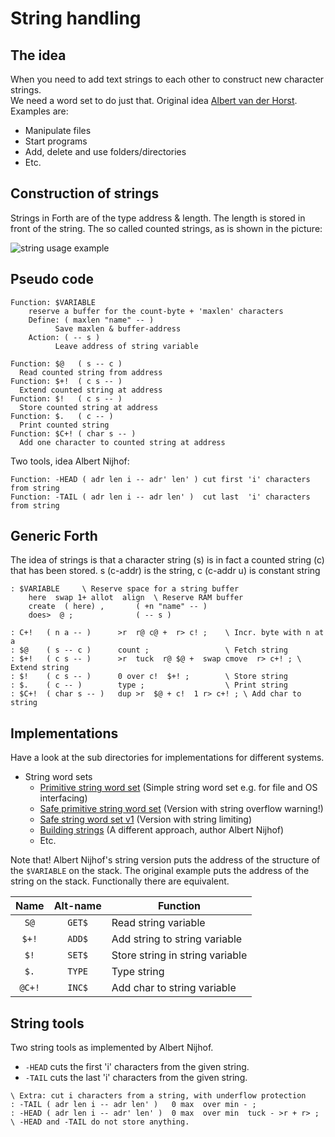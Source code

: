 # String handling

## The idea

When you need to add text strings to each other to construct new character strings.  
We need a word set to do just that. Original idea [Albert van der Horst](https://home.hccnet.nl/a.w.m.van.der.horst/index.html). 
Examples are:  

- Manipulate files
- Start programs
- Add, delete and use folders/directories
- Etc.

## Construction of strings

Strings in Forth are of the type address & length. The length is stored in
front of the string. The so called counted strings, as is shown in the picture:  

![string usage example](https://user-images.githubusercontent.com/11397265/142727480-4cb13037-c118-4d05-9eec-529aeaf23cad.jpg)  

## Pseudo code
```
Function: $VARIABLE 
    reserve a buffer for the count-byte + 'maxlen' characters
    Define: ( maxlen "name" -- )
          Save maxlen & buffer-address
    Action: ( -- s )
          Leave address of string variable

Function: $@   ( s -- c )
  Read counted string from address
Function: $+!  ( c s -- )
  Extend counted string at address
Function: $!   ( c s -- )
  Store counted string at address
Function: $.   ( c -- )
  Print counted string
Function: $C+! ( char s -- )
  Add one character to counted string at address
```
Two tools, idea Albert Nijhof:
```
Function: -HEAD ( adr len i -- adr' len' ) cut first 'i' characters from string
Function: -TAIL ( adr len i -- adr len' )  cut last  'i' characters from string
```

## Generic Forth

The idea of strings is that a character string (s)
is in fact a counted string (c) that has been stored.
s (c-addr) is the string, c (c-addr u) is constant string

```Forth
: $VARIABLE     \ Reserve space for a string buffer
    here  swap 1+ allot  align  \ Reserve RAM buffer
    create  ( here) ,       ( +n "name" -- )
    does>  @ ;              ( -- s )

: C+!   ( n a -- )      >r  r@ c@ +  r> c! ;    \ Incr. byte with n at a
: $@    ( s -- c )      count ;                 \ Fetch string
: $+!   ( c s -- )      >r  tuck  r@ $@ +  swap cmove  r> c+! ; \ Extend string 
: $!    ( c s -- )      0 over c!  $+! ;        \ Store string
: $.    ( c -- )        type ;                  \ Print string
: $C+!  ( char s -- )   dup >r  $@ + c!  1 r> c+! ; \ Add char to string
```

## Implementations

Have a look at the sub directories for implementations for different systems.  

- String word sets
  - [Primitive string word set](Primitive-string-word-set.f) \(Simple string word set e.g. for file and OS interfacing)
  - [Safe primitive string word set](Safe-string-word-set.f) \(Version with string overflow warning!)
  - [Safe string word set v1](Safe-string-word-set-pr.f) \(Version with string limiting)
  - [Building strings](building-strings-an.f) \(A different approach, author Albert Nijhof)
  - Etc.

Note that! Albert Nijhof's string version puts the address of the structure of the `$VARIABLE` on the stack. 
The original example puts the address of the string on the stack.  Functionally there are equivalent.  

Name  | Alt-name  | Function    
:-------: | :-------: | -------------------   
`S@`      | `GET$`    | Read string variable   
`$+!`     | `ADD$`    | Add string to string variable  
`$!`      | `SET$`    | Store string in string variable   
`$.`      | `TYPE`    | Type string   
`@C+!`    | `INC$`    | Add char to string variable   


## String tools

Two string tools as implemented by Albert Nijhof.  
- `-HEAD` cuts the first 'i' characters from the given string.  
- `-TAIL` cuts the last 'i' characters from the given string.  

```
\ Extra: cut i characters from a string, with underflow protection
: -TAIL ( adr len i -- adr len' )   0 max  over min - ;
: -HEAD ( adr len i -- adr' len' )  0 max  over min  tuck - >r + r> ;
\ -HEAD and -TAIL do not store anything.
```
